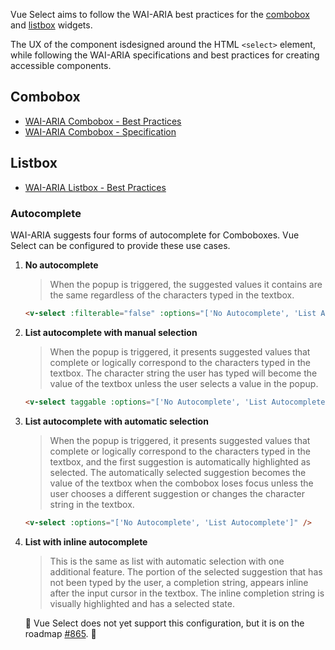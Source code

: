 Vue Select aims to follow the WAI-ARIA best practices for the 
[combobox](https://www.w3.org/TR/wai-aria-practices-1.1/#combobox) and 
[listbox](https://www.w3.org/TR/wai-aria-practices-1.1/#Listbox) widgets. 

The UX of the component isdesigned around the HTML `<select>` element, while following the WAI-ARIA 
specifications and best practices for creating accessible components. 

## Combobox

- [WAI-ARIA Combobox - Best Practices](https://www.w3.org/TR/wai-aria-practices-1.1/#combobox)
- [WAI-ARIA Combobox - Specification](https://www.w3.org/TR/wai-aria-1.1/#combobox)

## Listbox

- [WAI-ARIA Listbox - Best Practices](https://www.w3.org/TR/wai-aria-practices-1.1/#Listbox)

### Autocomplete

WAI-ARIA suggests four forms of autocomplete for Comboboxes. Vue Select can be configured to provide
these use cases.

1. **No autocomplete** 

    > When the popup is triggered, the suggested values it contains are the same regardless of the 
    characters typed in the textbox. 
  
    ```html
    <v-select :filterable="false" :options="['No Autocomplete', 'List Autocomplete']" />
    ```
    <v-select :filterable="false" :options="['No Autocomplete', 'List Autocomplete']" />

2. **List autocomplete with manual selection**

    > When the popup is triggered, it presents suggested values that complete or logically 
    correspond to the characters typed in the textbox. The character string the user has 
    typed will become the value of the textbox unless the user selects a value in the popup.

    ```html
    <v-select taggable :options="['No Autocomplete', 'List Autocomplete']" />
    ```
    <v-select taggable :options="['No Autocomplete', 'List Autocomplete']" />

3. **List autocomplete with automatic selection**
 
    > When the popup is triggered, it presents suggested values that complete or logically 
    correspond to the characters typed in the textbox, and the first suggestion is automatically 
    highlighted as selected. The automatically selected suggestion becomes the value of the textbox 
    when the combobox loses focus unless the user chooses a different suggestion or changes the 
    character string in the textbox.

    ```html
    <v-select :options="['No Autocomplete', 'List Autocomplete']" />
    ```
    <v-select :options="['No Autocomplete', 'List Autocomplete']" />

4. **List with inline autocomplete** 
    
    > This is the same as list with automatic selection with one additional feature. The portion of 
    the selected suggestion that has not been typed by the user, a completion string, appears inline
     after the input cursor in the textbox. The inline completion string is visually highlighted and
      has a selected state.
      
    🚧 Vue Select does not yet support this configuration, but it is on the roadmap 
    [#865](https://github.com/sagalbot/vue-select/issues/865). 🚧
